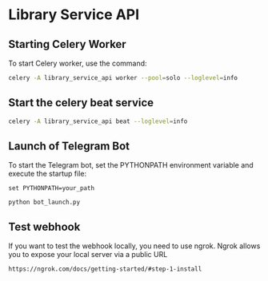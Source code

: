 # Library Service API

## Starting Celery Worker

To start Celery worker, use the command:

```bash
celery -A library_service_api worker --pool=solo --loglevel=info
```

## Start the celery beat service

```bash
celery -A library_service_api beat --loglevel=info
```

## Launch of Telegram Bot
To start the Telegram bot, set the PYTHONPATH environment variable and execute the startup file:

```
set PYTHONPATH=your_path

python bot_launch.py
```

## Test webhook
If you want to test the webhook locally,
you need to use ngrok. Ngrok allows you 
to expose your local server via a public URL
```
https://ngrok.com/docs/getting-started/#step-1-install
```
